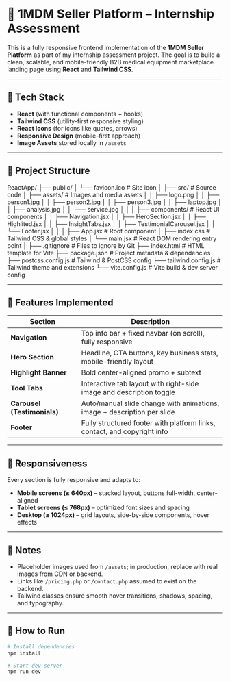 # 💼 1MDM Seller Platform – Internship Assessment

This is a fully responsive frontend implementation of the **1MDM Seller Platform** as part of my internship assessment project. The goal is to build a clean, scalable, and mobile-friendly B2B medical equipment marketplace landing page using **React** and **Tailwind CSS**.

---

## 🚀 Tech Stack

- **React** (with functional components + hooks)
- **Tailwind CSS** (utility-first responsive styling)
- **React Icons** (for icons like quotes, arrows)
- **Responsive Design** (mobile-first approach)
- **Image Assets** stored locally in `/assets`

---

## 📁 Project Structure

ReactApp/
├── public/
│ └── favicon.ico # Site icon
│
├── src/ # Source code
│ ├── assets/ # Images and media assets
│ │ ├── logo.png
│ │ ├── person1.jpg
│ │ ├── person2.jpg
│ │ ├── person3.jpg
│ │ ├── laptop.jpg
│ │ ├── analysis.jpg
│ │ └── service.jpg
│ │
│ ├── components/ # React UI components
│ │ ├── Navigation.jsx
│ │ ├── HeroSection.jsx
│ │ ├── Highlited.jsx
│ │ ├── InsightTabs.jsx
│ │ ├── TestimonialCarousel.jsx
│ │ └── Footer.jsx
│ │
│ ├── App.jsx # Root component
│ ├── index.css # Tailwind CSS & global styles
│ └── main.jsx # React DOM rendering entry point
│
├── .gitignore # Files to ignore by Git
├── index.html # HTML template for Vite
├── package.json # Project metadata & dependencies
├── postcss.config.js # Tailwind & PostCSS config
├── tailwind.config.js # Tailwind theme and extensions
└── vite.config.js # Vite build & dev server config

---

## 📌 Features Implemented

| Section                     | Description                                                                 |
|----------------------------|-----------------------------------------------------------------------------|
| **Navigation**             | Top info bar + fixed navbar (on scroll), fully responsive                   |
| **Hero Section**           | Headline, CTA buttons, key business stats, mobile-friendly layout           |
| **Highlight Banner**       | Bold center-aligned promo + subtext                                         |
| **Tool Tabs**              | Interactive tab layout with right-side image and description toggle         |
| **Carousel (Testimonials)**| Auto/manual slide change with animations, image + description per slide     |
| **Footer**                 | Fully structured footer with platform links, contact, and copyright info    |

---

## 📱 Responsiveness

Every section is fully responsive and adapts to:

- **Mobile screens (≤ 640px)** – stacked layout, buttons full-width, center-aligned
- **Tablet screens (≤ 768px)** – optimized font sizes and spacing
- **Desktop (≥ 1024px)** – grid layouts, side-by-side components, hover effects

---

## 🎯 Notes

- Placeholder images used from `/assets`; in production, replace with real images from CDN or backend.
- Links like `/pricing.php` or `/contact.php` assumed to exist on the backend.
- Tailwind classes ensure smooth hover transitions, shadows, spacing, and typography.

---

## 📌 How to Run

```bash
# Install dependencies
npm install

# Start dev server
npm run dev
